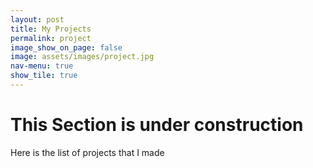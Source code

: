 ```yaml
---
layout: post
title: My Projects
permalink: project
image_show_on_page: false
image: assets/images/project.jpg
nav-menu: true
show_tile: true
---
```

<h1> This Section is under construction</h1>
Here is the list of projects that I made
